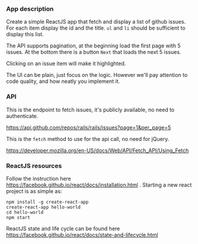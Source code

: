 ### App description

Create a simple ReactJS app that fetch and display a list of github issues. For each item display the id and the title. `ul` and `li` should be sufficient to display this list. 

The API supports pagination, at the beginning load the first page with 5 issues. At the bottom there is a button `Next` that loads the next 5 issues. 

Clicking on an issue item will make it highlighted. 

The UI can be plain, just focus on the logic. However we'll pay attention to code quality, and how neatly you implement it. 

### API

This is the endpoint to fetch issues, it's publicly available, no need to authenticate. 

https://api.github.com/repos/rails/rails/issues?page=1&per_page=5

This is the `fetch` method to use for the api call, no need for jQuery. 

https://developer.mozilla.org/en-US/docs/Web/API/Fetch_API/Using_Fetch

### ReactJS resources

Follow the instruction here https://facebook.github.io/react/docs/installation.html . Starting a new react project is as simple as: 

```
npm install -g create-react-app
create-react-app hello-world
cd hello-world
npm start
```

ReactJS state and life cycle can be found here https://facebook.github.io/react/docs/state-and-lifecycle.html 
